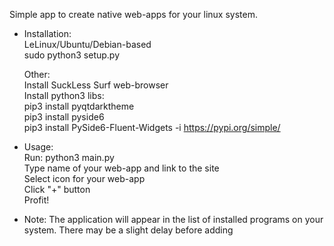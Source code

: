 Simple app to create native web-apps for your linux system.  

- Installation:  
    LeLinux/Ubuntu/Debian-based  
        sudo python3 setup.py  
        
    Other:  
        Install SuckLess Surf web-browser  
        Install python3 libs:  
            pip3 install pyqtdarktheme  
            pip3 install pyside6  
            pip3 install PySide6-Fluent-Widgets -i https://pypi.org/simple/  

- Usage:  
    Run: python3 main.py  
    Type name of your web-app and link to the site  
    Select icon for your web-app  
    Click "+" button  
    Profit!  

- Note:
    The application will appear in the list of installed programs on your system. There may be a slight delay before adding  
